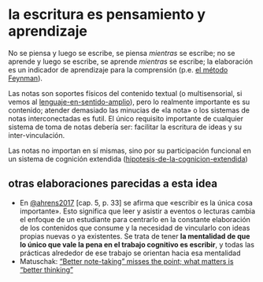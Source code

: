 # la escritura es pensamiento y aprendizaje

No se piensa y luego se escribe, se piensa *mientras* se escribe; no se aprende y luego se escribe, se aprende *mientras* se escribe; la elaboración es un indicador de aprendizaje para la comprensión (p.e. [el método Feynman](https://evernote.com/blog/es/como-puede-la-tecnica-feynman-ayudar-a-mejorar-tu-trabajo-profundo/)).

Las notas son soportes físicos del contenido textual (o multisensorial, si vemos al [lenguaje-en-sentido-amplio](lenguaje-en-sentido-amplio.md)), pero lo realmente importante es su contenido; atender demasiado las minucias de «la nota» o los sistemas de notas interconectadas es futil. El único requisito importante de cualquier sistema de toma de notas debería ser: facilitar la escritura de ideas y su inter-vinculación.

Las notas no importan en sí mismas, sino por su participación funcional en un sistema de cognición extendida ([hipotesis-de-la-cognicion-extendida](hipotesis-de-la-cognicion-extendida.md))

## otras elaboraciones parecidas a esta idea

* En [@ahrens2017](@ahrens2017.md) [cap. 5, p. 33] se afirma que «escribir es la única cosa importante». Esto significa que leer y asistir a eventos o lecturas cambia el enfoque de un estudiante para centrarlo en la constante elaboración de los contenidos que consume y la necesidad de vincularlo con ideas propias nuevas o ya existentes. Se trata de tener **la mentalidad de que lo único que vale la pena en el trabajo cognitivo es escribir**, y todas las prácticas alrededor de ese trabajo se orientan hacia esa mentalidad
* Matuschak: [“Better note-taking” misses the point; what matters is “better thinking”](https://notes.andymatuschak.org/“Better_note-taking”_misses_the_point%3B_what_matters_is_“better_thinking”)
